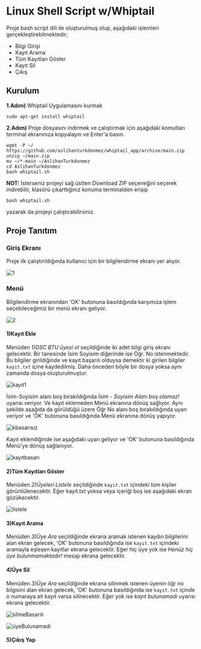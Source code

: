 # Linux Shell Script w/Whiptail
Proje bash script dili ile oluşturulmuş olup, aşağıdaki işlemleri gerçekleştirebilmektedir;
<ul>
  <li>Bilgi Girişi</li>
  <li>Kayıt Arama</li>
  <li>Tüm Kayıtları Göster</li>
  <li>Kayıt Sil</li>
  <li>Çıkış</li>
</ul>

## Kurulum
**1.Adım)** Whiptail Uygulamasını kurmak
```
sudo apt-get install whiptail
```
**2.Adım)** Proje dosyasını indirmek ve çalıştırmak için aşağıdaki komutları terminal ekranınıza kopyalayın ve Enter'a basın.
```
wget -P ~/ https://github.com/aslihanturkdonmez/whiptail_app/archive/main.zip
unzip ~/main.zip
mv ~/*-main ~/AslihanTurkdonmez
cd AslihanTurkdonmez
bash whiptail.sh
```
**NOT:** İsterseniz projeyi sağ üstten Download ZIP seçeneğini seçerek indirebilir, klasörü çıkarttığınız konuma terminalden erişip 
```
bash whiptail.sh
``` 
yazarak da projeyi çalıştırabilirsiniz.

## Proje Tanıtım

### Giriş Ekranı
Proje ilk çalıştırıldığında kullanıcı için bir bilgilendirme ekranı yer alıyor. 

![1](https://user-images.githubusercontent.com/43846857/104632661-1b2afe00-56af-11eb-8548-c97593c4c1fe.png)

### Menü
Bilgilendirme ekranından 'OK' butonuna basıldığında karşımıza işlem seçebileceğimiz bir menü ekranı geliyor.

![2](https://user-images.githubusercontent.com/43846857/104636222-13218d00-56b4-11eb-8d78-44019c63c4d4.png)

#### 1)Kayıt Ekle
Menüden *1)DSC BTU üyesi ol* seçildiğinde iki adet bilgi giriş ekranı gelecektir. Bir tanesinde İsim Soyisim diğerinde ise Öğr. No istenmektedir. Bu bilgiler girildiğinde ve kayıt başarılı olduysa demektir ki girilen bilgiler `kayıt.txt` içine kaydedilmiş. Daha önceden böyle bir dosya yoksa aynı zamanda dosya oluşturulmuştur.

![kayıt1](https://user-images.githubusercontent.com/43846857/104636492-7e6b5f00-56b4-11eb-953a-f438adb941ec.png)

İsim-Soyisim alanı boş bırakıldığında *İsim - Soyisim Alanı boş olamaz!* uyarısı veriyor. Ve kayıt eklemeden Menü ekranına dönüş sağlıyor. Aynı şekilde aşağıda da görüldüğü üzere Öğr No alanı boş bırakıldığında uyarı veriyor ve 'OK' butonuna basıldığında Menü ekranına dönüş yapıyor.

![kbasarısız](https://user-images.githubusercontent.com/43846857/104636954-30a32680-56b5-11eb-813c-54223165446f.png)

Kayıt eklendiğinde ise aşağıdaki uyarı geliyor ve 'OK' butonuna basıldığında Menü'ye dönüş sağlanıyor.

![kayıtbasarı](https://user-images.githubusercontent.com/43846857/104637308-b030f580-56b5-11eb-9629-fadb2f4f7d2b.png)

#### 2)Tüm Kayıtları Göster
Menüden *2)Üyeleri Listele* seçildiğinde `kayıt.txt` içindeki tüm kişiler görüntülenecektir. Eğer kayıt.txt yoksa veya içeriği boş ise aşağıdaki ekran gözükecektir.

![listele](https://user-images.githubusercontent.com/43846857/104638097-c5f2ea80-56b6-11eb-889c-3e59650823ec.png)

#### 3)Kayıt Arama
Menüden *3)Üye Ara* seçildiğinde ekrana aramak istenen kaydın bilgilerini alan ekran gelecek, 'OK' butonuna basıldığında ise `kayıt.txt` içindeki aramayla eşleşen kayıtlar ekrana gelecektir. Eğer hiç üye yok ise *Henüz hiç üye bulunmamaktadır!* mesajı ekrana gelecektir.

#### 4)Üye Sil
Menüden *3)Üye Ara* seçildiğinde ekrana silinmek istenen üyenin öğr no bilgisini alan ekran gelecek, 'OK' butonuna basıldığında ise `kayıt.txt` içinde o numaraya ait kayıt varsa silinecektir. Eğer yok ise *kayıt bulunamadı* uyarısı ekrana gelecektir.

![silmeBasarılı](https://user-images.githubusercontent.com/43846857/104639430-78777d00-56b8-11eb-9a36-0e310214a476.png)

![üyeBulunamadı](https://user-images.githubusercontent.com/43846857/104639515-8fb66a80-56b8-11eb-8281-2e6cca705238.png)

#### 5)Çıkış Yap
